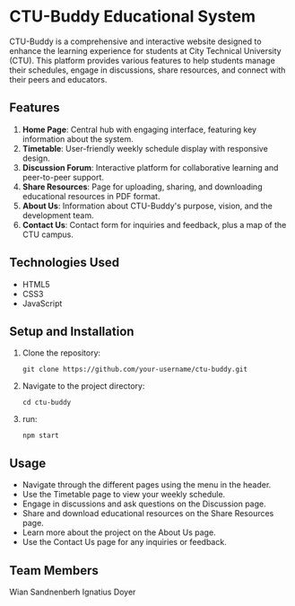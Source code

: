# CTU-Buddy Educational System

CTU-Buddy is a comprehensive and interactive website designed to enhance the learning experience for students at City Technical University (CTU). This platform provides various features to help students manage their schedules, engage in discussions, share resources, and connect with their peers and educators.

## Features

1. **Home Page**: Central hub with engaging interface, featuring key information about the system.
2. **Timetable**: User-friendly weekly schedule display with responsive design.
3. **Discussion Forum**: Interactive platform for collaborative learning and peer-to-peer support.
4. **Share Resources**: Page for uploading, sharing, and downloading educational resources in PDF format.
5. **About Us**: Information about CTU-Buddy's purpose, vision, and the development team.
6. **Contact Us**: Contact form for inquiries and feedback, plus a map of the CTU campus.

## Technologies Used

- HTML5
- CSS3
- JavaScript

## Setup and Installation

1. Clone the repository:
   ```
   git clone https://github.com/your-username/ctu-buddy.git
   ```
2. Navigate to the project directory:
   ```
   cd ctu-buddy
   ```
3. run: 
   ```
   npm start
   ```

## Usage

- Navigate through the different pages using the menu in the header.
- Use the Timetable page to view your weekly schedule.
- Engage in discussions and ask questions on the Discussion page.
- Share and download educational resources on the Share Resources page.
- Learn more about the project on the About Us page.
- Use the Contact Us page for any inquiries or feedback.


## Team Members

Wian Sandnenberh 
Ignatius Doyer
